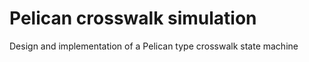 # Pelican crosswalk simulation

Design and implementation of a Pelican type crosswalk state machine
